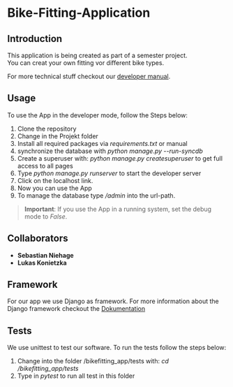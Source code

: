# Bike-Fitting-Application

## Introduction
This application is being created as part of a semester project.<br>
You can creat your own fitting vor different bike types.<br>

For more technical stuff checkout our [developer manual](https://github.com/lukaskonietzka/bikefitting/blob/main/DeveloperManualGerman.pdf).<br>

## Usage
To use the App in the developer mode, follow the Steps below:

1. Clone the repository 
2. Change in the Projekt folder
3. Install all required packages via _requirements.txt_ or manual
4. synchronize the database with _python manage.py --run-syncdb_
5. Create a superuser with: _python manage.py createsuperuser_ to get full access to all pages
3. Type _python manage.py runserver_ to start the developer server
4. Click on the localhost link.
5. Now you can use the App
6. To manage the database type _/admin_ into the url-path.

>__Important__: If you use the App in a running system, set the debug mode to _False_.

## Collaborators
- __Sebastian Niehage__
- __Lukas Konietzka__

## Framework
For our app we use Django as framework.
For more information about the Django framework checkout the [Dokumentation](https://www.djangoproject.com/)

## Tests
We use unittest to test our software.
To run the tests follow the steps below:
1. Change into the folder /bikefitting_app/tests with: _cd /bikefitting_app/tests_
2. Type in _pytest_ to run all test in this folder
